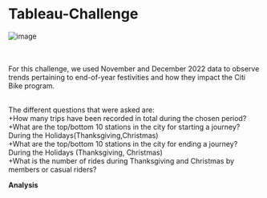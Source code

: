 # Tableau-Challenge

![image](https://github.com/meardreed/Tableau-Challenge/assets/124413887/1597d15c-c77e-4526-a6f7-6b3498fffa2c)

<br>
<br>For this challenge, we used November and December 2022 data to observe trends pertaining to end-of-year festivities and how they impact the Citi Bike program.

<br>The different questions that were asked are:
<br>+How many trips have been recorded in total during the chosen period?
<br>+What are the top/bottom 10 stations in the city for starting a journey? During the Holidays(Thanksgiving,Christmas)
<br>+What are the top/bottom 10 stations in the city for ending a journey? During the Holidays (Thanksgiving, Christmas)
<br>+What is the number of rides during Thanksgiving and Christmas by members or casual riders?


**Analysis**
